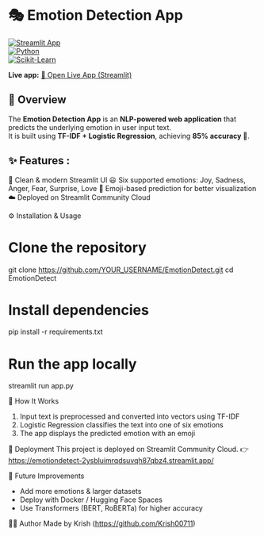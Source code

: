 # 🎭 Emotion Detection App  

[![Streamlit App](https://img.shields.io/badge/Streamlit-Deployed-brightgreen?logo=streamlit)](https://emotiondetect-2ysbluimrqdsuvqh87qbz4.streamlit.app/)  
[![Python](https://img.shields.io/badge/Python-3.9%2B-blue?logo=python)](https://www.python.org/)  
[![Scikit-Learn](https://img.shields.io/badge/Scikit--Learn-Model-orange?logo=scikitlearn)](https://scikit-learn.org/)

**Live app:** [🔗 Open Live App (Streamlit)](https://emotiondetect-2ysbluimrqdsuvqh87qbz4.streamlit.app/)

## 📖 Overview  

The **Emotion Detection App** is an **NLP-powered web application** that predicts the underlying emotion in user input text.  
It is built using **TF-IDF + Logistic Regression**, achieving **85% accuracy 🎯**.   

## ✨ Features :

🎨 Clean & modern Streamlit UI
😃 Six supported emotions: Joy, Sadness, Anger, Fear, Surprise, Love
🤖 Emoji-based prediction for better visualization
☁️ Deployed on Streamlit Community Cloud


⚙️ Installation & Usage
# Clone the repository
git clone https://github.com/YOUR_USERNAME/EmotionDetect.git
cd EmotionDetect

# Install dependencies
pip install -r requirements.txt

# Run the app locally
streamlit run app.py


🧠 How It Works
1. Input text is preprocessed and converted into vectors using TF-IDF
2. Logistic Regression classifies the text into one of six emotions
3. The app displays the predicted emotion with an emoji

🚀 Deployment
This project is deployed on Streamlit Community Cloud.
👉 https://emotiondetect-2ysbluimrqdsuvqh87qbz4.streamlit.app/

📌 Future Improvements
- Add more emotions & larger datasets
- Deploy with Docker / Hugging Face Spaces
- Use Transformers (BERT, RoBERTa) for higher accuracy

👨‍💻 Author
Made by Krish (https://github.com/Krish00711)

